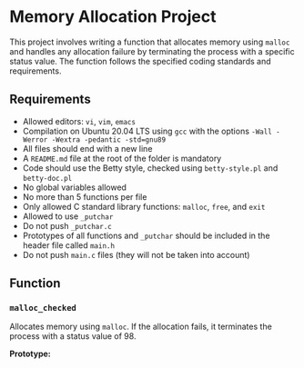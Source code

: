 # Memory Allocation Project

This project involves writing a function that allocates memory using `malloc` and handles any allocation failure by terminating the process with a specific status value. The function follows the specified coding standards and requirements.

## Requirements

- Allowed editors: `vi`, `vim`, `emacs`
- Compilation on Ubuntu 20.04 LTS using `gcc` with the options `-Wall -Werror -Wextra -pedantic -std=gnu89`
- All files should end with a new line
- A `README.md` file at the root of the folder is mandatory
- Code should use the Betty style, checked using `betty-style.pl` and `betty-doc.pl`
- No global variables allowed
- No more than 5 functions per file
- Only allowed C standard library functions: `malloc`, `free`, and `exit`
- Allowed to use `_putchar`
- Do not push `_putchar.c`
- Prototypes of all functions and `_putchar` should be included in the header file called `main.h`
- Do not push `main.c` files (they will not be taken into account)

## Function

### `malloc_checked`

Allocates memory using `malloc`. If the allocation fails, it terminates the process with a status value of 98.

**Prototype:**



